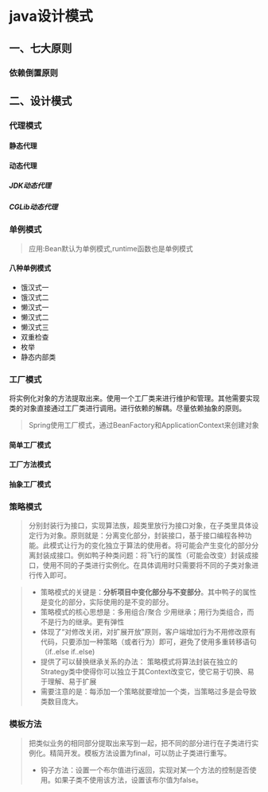 # java设计模式

## 一、七大原则

### 依赖倒置原则





## 二、设计模式

### 代理模式

#### 静态代理

#### 动态代理

##### JDK动态代理

##### CGLib动态代理



### 单例模式

> 应用:Bean默认为单例模式,runtime函数也是单例模式

#### 八种单例模式

- 饿汉式一
- 饿汉式二
- 懒汉式一
- 懒汉式二
- 懒汉式三
- 双重检查
- 枚举
- 静态内部类

### 工厂模式

将实例化对象的方法提取出来。使用一个工厂类来进行维护和管理。其他需要实现类的对象直接通过工厂类进行调用。进行依赖的解耦。尽量依赖抽象的原则。

> Spring使用工厂模式，通过BeanFactory和ApplicationContext来创建对象

#### 简单工厂模式

#### 工厂方法模式

#### 抽象工厂模式







### 策略模式

> 分别封装行为接口，实现算法族，超类里放行为接口对象，在子类里具体设定行为对象。原则就是：分离变化部分，封装接口，基于接口编程各种功能。此模式让行为的变化独立于算法的使用者。将可能会产生变化的部分分离封装成接口。例如鸭子种类问题：将飞行的属性（可能会改变）封装成接口，使用不同的子类进行实例化。在具体调用时只需要将不同的子类对象进行传入即可。

> -  策略模式的关键是：**分析项目中变化部分与不变部分**。其中鸭子的属性是变化的部分，实际使用的是不变的部分。
> - 策略模式的核心思想是：多用组合/聚合 少用继承；用行为类组合，而不是行为的继承。更有弹性
> - 体现了“对修改关闭，对扩展开放”原则，客户端增加行为不用修改原有代码，只要添加一种策略（或者行为）即可，避免了使用多重转移语句（if..else if..else)
> -  提供了可以替换继承关系的办法： 策略模式将算法封装在独立的Strategy类中使得你可以独立于其Context改变它，使它易于切换、易于理解、易于扩展
> -  需要注意的是：每添加一个策略就要增加一个类，当策略过多是会导致类数目庞大。





### 模板方法

> 把类似业务的相同部分提取出来写到一起，把不同的部分进行在子类进行实例化。精简开发。模板方法设置为final，可以防止子类进行重写。
>
> - 钩子方法：设置一个布尔值进行返回，实现对某一个方法的控制是否使用。如果子类不使用该方法，设置该布尔值为false。